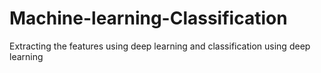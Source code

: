 # Machine-learning-Classification
Extracting the features using deep learning and classification using deep learning
